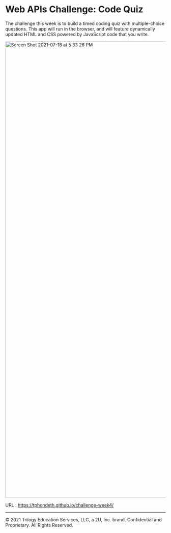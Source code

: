 # Web APIs Challenge: Code Quiz

The challenge this week is to build a timed coding quiz with multiple-choice questions. This app will run in the browser, and will feature dynamically updated HTML and CSS powered by JavaScript code that you write.

<img width="1436" alt="Screen Shot 2021-07-18 at 5 33 26 PM" src="https://user-images.githubusercontent.com/77017355/126083008-2082225c-4006-4903-be92-67efca1b0581.png">

URL : https://tphondeth.github.io/challenge-week4/
- - -
© 2021 Trilogy Education Services, LLC, a 2U, Inc. brand. Confidential and Proprietary. All Rights Reserved.
